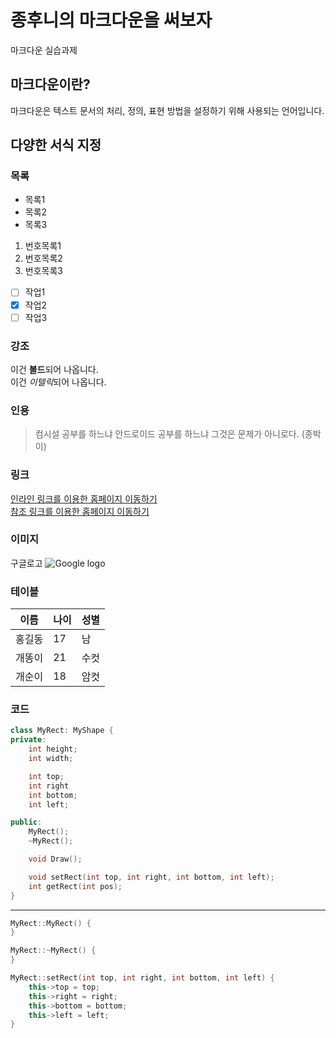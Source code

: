 # 종후니의 마크다운을 써보자
마크다운 실습과제

## 마크다운이란?
마크다운은 텍스트 문서의 처리, 정의, 표현 방법을 설정하기 위해 사용되는 언어입니다.

## 다양한 서식 지정

### 목록
* 목록1
* 목록2
* 목록3
1. 번호목록1
2. 번호목록2
3. 번호목록3
- [ ] 작업1
- [x] 작업2
- [ ] 작업3

### 강조
이건 **볼드**되어 나옵니다.  
이건 *이텔릭*되어 나옵니다.

### 인용
> 컴시설 공부를 하느냐 안드로이드 공부를 하느냐 그것은 문제가 아니로다. (종박이)

### 링크
[인라인 링크를 이용한 홈페이지 이동하기](http://qnrdlqkrwhdgns.canxan.com/)  
[참조 링크를 이용한 홈페이지 이동하기][1]

### 이미지
구글로고
![Google logo](http://www.google.com/logos/doodles/2015/hangul-proclamation-day-2015-6256395615731712-hp2x.png)

### 테이블
| 이름 | 나이 | 성별 |
|-----|-----|-----|
|홍길동|17|남|
|개똥이|21|수컷|
|개순이|18|암컷|

### 코드
```cpp
class MyRect: MyShape {
private:
    int height;
    int width;

    int top;
    int right
    int bottom;
    int left;

public:
    MyRect();
    ~MyRect();

    void Draw();

    void setRect(int top, int right, int bottom, int left);
	int getRect(int pos);
}
```
-------
```cpp
MyRect::MyRect() {
}

MyRect::~MyRect() {
}

MyRect::setRect(int top, int right, int bottom, int left) {
	this->top = top;
	this->right = right;
	this->bottom = bottom;
	this->left = left;
}
```

[1]: http://qnrdlqkrwhdgns.canxan.com/
